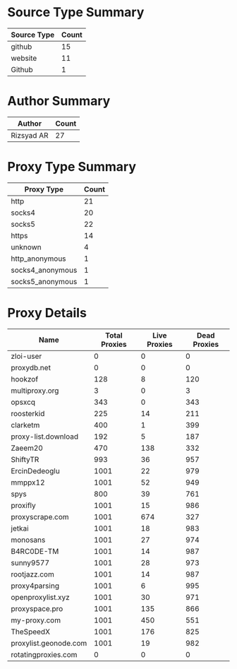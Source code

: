 # Source Type Summary

| Source Type | Count |
|-------------|-------|
| github | 15 |
| website | 11 |
| Github | 1 |


# Author Summary

| Author | Count |
|--------|-------|
| Rizsyad AR | 27 |


# Proxy Type Summary

| Proxy Type | Count |
|------------|-------|
| http | 21 |
| socks4 | 20 |
| socks5 | 22 |
| https | 14 |
| unknown | 4 |
| http_anonymous | 1 |
| socks4_anonymous | 1 |
| socks5_anonymous | 1 |


# Proxy Details

| Name | Total Proxies | Live Proxies | Dead Proxies |
|------|---------------|--------------|---------------|
| zloi-user | 0 | 0 | 0 |
| proxydb.net | 0 | 0 | 0 |
| hookzof | 128 | 8 | 120 |
| multiproxy.org | 3 | 0 | 3 |
| opsxcq | 343 | 0 | 343 |
| roosterkid | 225 | 14 | 211 |
| clarketm | 400 | 1 | 399 |
| proxy-list.download | 192 | 5 | 187 |
| Zaeem20 | 470 | 138 | 332 |
| ShiftyTR | 993 | 36 | 957 |
| ErcinDedeoglu | 1001 | 22 | 979 |
| mmppx12 | 1001 | 52 | 949 |
| spys | 800 | 39 | 761 |
| proxifly | 1001 | 15 | 986 |
| proxyscrape.com | 1001 | 674 | 327 |
| jetkai | 1001 | 18 | 983 |
| monosans | 1001 | 27 | 974 |
| B4RC0DE-TM | 1001 | 14 | 987 |
| sunny9577 | 1001 | 28 | 973 |
| rootjazz.com | 1001 | 14 | 987 |
| proxy4parsing | 1001 | 6 | 995 |
| openproxylist.xyz | 1001 | 30 | 971 |
| proxyspace.pro | 1001 | 135 | 866 |
| my-proxy.com | 1001 | 450 | 551 |
| TheSpeedX | 1001 | 176 | 825 |
| proxylist.geonode.com | 1001 | 19 | 982 |
| rotatingproxies.com | 0 | 0 | 0 |
